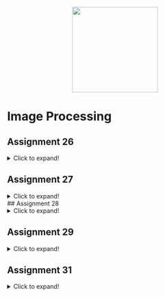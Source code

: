 
<p align="center"><a href="https://www.opencv.org" target="_blank"><img src="https://upload.wikimedia.org/wikipedia/commons/thumb/3/32/OpenCV_Logo_with_text_svg_version.svg/270px-OpenCV_Logo_with_text_svg_version.svg.png" width="200"></a></p><p></p>

# Image Processing
## Assignment 26
<details>
  <summary>Click to expand!</summary>
  
  ### **chess-Bord**
  ![screen shot](https://raw.githubusercontent.com/Mohammadnematizade/image_processing/main/Assignment%2026/chess-Bord.jpg)
  ### **dark and light color**
  ![screen shot](https://raw.githubusercontent.com/Mohammadnematizade/image_processing/main/Assignment%2026/1.jpg)
  ### **Rotate the image 180**
  ![screen shot](https://raw.githubusercontent.com/Mohammadnematizade/image_processing/main/Assignment%2026/happy.jpg)
  ### **first_name**
  ![screen shot](https://raw.githubusercontent.com/Mohammadnematizade/image_processing/main/Assignment%2026/first_name_2.jpg)
  ### **Generate**
  ![screen shot](https://raw.githubusercontent.com/Mohammadnematizade/image_processing/main/Assignment%2026/Generate.jpg)
  ### **Death symbol**
  ![screen shot](https://raw.githubusercontent.com/Mohammadnematizade/image_processing/main/Assignment%2026/death_symbol.jpg)
</details>

## Assignment 27
<details>
  <summary>Click to expand!</summary>
  
  ### **Make the batman logo**
  ![screen shot](https://raw.githubusercontent.com/Mohammadnematizade/image_processing/main/Assignment%2027/output/snowy_wolf.jpg)
  ### **Write a color**
  ![alt - Github](https://github.com/Mohammadnematizade/image_processing/blob/8322ce5d879b8153a078cff47bc1f85addf308a4/Assignment%2027/output/4.mp4)
</details>
## Assignment 28
<details>
  <summary>Click to expand!</summary>
  ### **fotbal**
  ![screen shot](https://raw.githubusercontent.com/Mohammadnematizade/image_processing/main/Assignment%2028/football%20pitch/football%20pitch.png)
</details>

## Assignment 29
<details>
  <summary>Click to expand!</summary>
  ### **Background_estimation**
  ![screen shot](https://raw.githubusercontent.com/Mohammadnematizade/image_processing/main/Assignment29/output/Background_estimation.jpg)
  ### **Face Morphing**
  ![screen shot](https://raw.githubusercontent.com/Mohammadnematizade/image_processing/main/Assignment29/output/image_Obama_and_Joe_Biden.jpg)
  ### **Photo to Sketch**
  ![screen shot](https://raw.githubusercontent.com/Mohammadnematizade/image_processing/main/Assignment29/output/result_skerch.jpg)
  
  ### **Find the secret text**
  ![screen shot](https://raw.githubusercontent.com/Mohammadnematizade/image_processing/main/Assignment29/output/Find_the_secret_text.jpg)
  
  ### **black holen**
  ![screen shot](https://raw.githubusercontent.com/Mohammadnematizade/image_processing/main/Assignment29/output/result_Black_Hole.jpg)
</details>

## Assignment 31
<details>
  <summary>Click to expand!</summary>
  
  ### **Histogram**
  | plt.plot()     |plt.hist()          | plt.bar() | #
  | ------------- |:-------------:|:-----:|:---:|
  | ![screen shot](https://raw.githubusercontent.com/Mohammadnematizade/image_processing/main/Assignment%2031/output/result_plt.plot.png) | ![screen shot](https://raw.githubusercontent.com/Mohammadnematizade/image_processing/main/Assignment%2031/output/result_plt.hist.png) |![screen shot](https://raw.githubusercontent.com/Mohammadnematizade/image_processing/main/Assignment%2031/output/result_plt.bar.png) | 
  
  ### **flower**
  ![screen shot](https://raw.githubusercontent.com/Mohammadnematizade/image_processing/main/Assignment%2031/output/result_flower.jpg)
  
  ### **Edge detection**
  | lion     |spider | ||
  | ------------- |:-------------:|:-----:|:---:|
  | ![screen shot](https://raw.githubusercontent.com/Mohammadnematizade/image_processing/main/Assignment%2031/output/lion_result.jpg) |  ![screen shot](https://raw.githubusercontent.com/Mohammadnematizade/image_processing/main/Assignment%2031/output/spider_result.jpg)  | 
  
  
  ### **Vertical_horizo**
  ![screen shot](https://raw.githubusercontent.com/Mohammadnematizade/image_processing/main/Assignment%2031/output/Vertical_horizontal_result.jpg)
  
  ### **noes**
  ![screen shot](https://raw.githubusercontent.com/Mohammadnematizade/image_processing/main/Assignment%2031/output/noes_result.png)
  ![screen shot](https://raw.githubusercontent.com/Mohammadnematizade/image_processing/main/Assignment%2031/output/result_noes.jpg)

</details>





